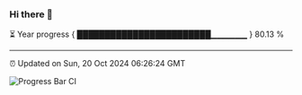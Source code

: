 ### Hi there 👋

⏳ Year progress { ████████████████████████▁▁▁▁▁▁ } 80.13 %

---

⏰ Updated on Sun, 20 Oct 2024 06:26:24 GMT

![Progress Bar CI](https://github.com/liununu/liununu/workflows/Progress%20Bar%20CI/badge.svg)
